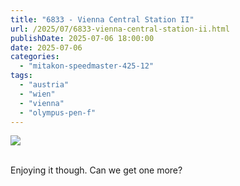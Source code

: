 ```yaml
---
title: "6833 - Vienna Central Station II"
url: /2025/07/6833-vienna-central-station-ii.html
publishDate: 2025-07-06 18:00:00
date: 2025-07-06
categories:
  - "mitakon-speedmaster-425-12"
tags:
  - "austria"
  - "wien"
  - "vienna"
  - "olympus-pen-f"
---
```

<div class="container">
<div class="center"><a target="_blank" href="https://d25zfm9zpd7gm5.cloudfront.net/1200x1200/2021/20210127_165215_lr.jpg"><img class="webfeedsFeaturedVisual" src="https://d25zfm9zpd7gm5.cloudfront.net/0600x0600/2021/20210127_165215_lr.jpg" /></a></div>
</div>
<br />

Enjoying it though. Can we get one more?
